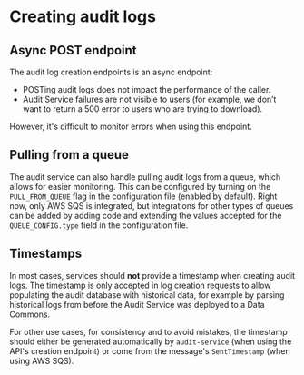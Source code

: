 # Creating audit logs

## Async POST endpoint

The audit log creation endpoints is an async endpoint:
- POSTing audit logs does not impact the performance of the caller.
- Audit Service failures are not visible to users (for example, we don’t want to return a 500 error to users who are trying to download).

However, it's difficult to monitor errors when using this endpoint.

## Pulling from a queue

The audit service can also handle pulling audit logs from a queue, which allows for easier monitoring. This can be configured by turning on the `PULL_FROM_QUEUE` flag in the configuration file (enabled by default). Right now, only AWS SQS is integrated, but integrations for other types of queues can be added by adding code and extending the values accepted for the `QUEUE_CONFIG.type` field in the configuration file.

## Timestamps

In most cases, services should **not** provide a timestamp when creating audit logs. The timestamp is only accepted in log creation requests to allow populating the audit database with historical data, for example by parsing historical logs from before the Audit Service was deployed to a Data Commons.

For other use cases, for consistency and to avoid mistakes, the timestamp should either be generated automatically by `audit-service` (when using the API's creation endpoint) or come from the message's `SentTimestamp` (when using AWS SQS).
